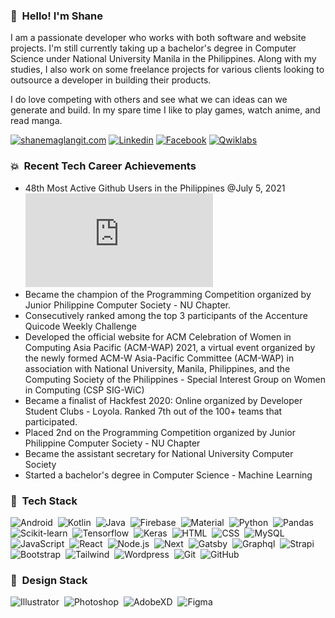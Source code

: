 ### 👋 &nbsp;Hello! I'm Shane
I am a passionate developer who works with both software and website projects. I'm still currently taking up a bachelor's degree in Computer Science under National University Manila in the Philippines. Along with my studies, I also work on some freelance projects for various clients looking to outsource a developer in building their products.

I do love competing with others and see what we can ideas can we generate and build. In my spare time I like to play games, watch anime, and read manga.

[![shanemaglangit.com](https://img.shields.io/badge/-shanemaglangit\.com-222222?style=flat&logo=google-chrome&logoColor=F26C4F&link=https://www.shanemaglangit.com)](https://www.shanemaglangit.com)
[![Linkedin](https://img.shields.io/badge/-LinkedIn-0e76a8?style=flat&logo=Linkedin&logoColor=white&link=https://www.linkedin.com/in/shanemaglangit/)](https://www.linkedin.com/in/shanemaglangit/)
[![Facebook](https://img.shields.io/badge/-Facebook-3b5998?style=flat&logo=Facebook&logoColor=white&link=https://www.facebook.com/ShaneDMaglangit)](https://www.facebook.com/ShaneDMaglangit)
[![Qwiklabs](https://img.shields.io/badge/-Qwiklabs-4c8bf5?style=flat&logo=Qwiklabs&logoColor=white&link=https://google.qwiklabs.com/public_profiles/d7a5aafa-4282-47ee-b4fd-bad3c253a9c9)](https://google.qwiklabs.com/public_profiles/d7a5aafa-4282-47ee-b4fd-bad3c253a9c9)

### :boom: &nbsp;Recent Tech Career Achievements
* 48th Most Active Github Users in the Philippines @July 5, 2021 ![Source](https://commits.top/philippines.html)
* Became the champion of the Programming Competition organized by Junior Philippine Computer Society - NU Chapter.
* Consecutively ranked among the top 3 participants of the Accenture Quicode Weekly Challenge
* Developed the official website for ACM Celebration of Women in Computing Asia Pacific (ACM-WAP) 2021, a virtual event organized by the newly formed ACM-W Asia-Pacific Committee (ACM-WAP) in association with National University, Manila, Philippines, and the Computing Society of the Philippines - Special Interest Group on Women in Computing (CSP SIG-WiC)
* Became a finalist of Hackfest 2020: Online organized by Developer Student Clubs - Loyola. Ranked 7th out of the 100+ teams that participated.
* Placed 2nd on the Programming Competition organized by Junior Philippine Computer Society - NU Chapter
* Became the assistant secretary for National University Computer Society
* Started a bachelor's degree in Computer Science - Machine Learning

### :hammer: &nbsp;Tech Stack
![Android](https://img.shields.io/badge/-Android-333333?style=flat&logo=Android)&nbsp;
![Kotlin](https://img.shields.io/badge/-Kotlin-333333?style=flat&logo=Kotlin)&nbsp;
![Java](https://img.shields.io/badge/-Java-333333?style=flat&logo=Java)&nbsp;
![Firebase](https://img.shields.io/badge/-Firebase-333333?style=flat&logo=Firebase)&nbsp;
![Material](https://img.shields.io/badge/-Material-333333?style=flat&logo=Material-UI)&nbsp;
![Python](https://img.shields.io/badge/-Python-333333?style=flat&logo=Python)&nbsp;
![Pandas](https://img.shields.io/badge/-Pandas-333333?style=flat&logo=Pandas)&nbsp;
![Scikit-learn](https://img.shields.io/badge/-Scikitlearn-333333?style=flat&logo=Scikit-learn)&nbsp;
![Tensorflow](https://img.shields.io/badge/-Tensorflow-333333?style=flat&logo=Tensorflow)&nbsp;
![Keras](https://img.shields.io/badge/-Keras-333333?style=flat&logo=Keras)&nbsp;
![HTML](https://img.shields.io/badge/-HTML-333333?style=flat&logo=HTML5)&nbsp;
![CSS](https://img.shields.io/badge/-CSS-333333?style=flat&logo=CSS3)&nbsp;
![MySQL](https://img.shields.io/badge/-MySQL-333333?style=flat&logo=MySQL)&nbsp;
![JavaScript](https://img.shields.io/badge/-JavaScript-333333?style=flat&logo=JavaScript)&nbsp;
![React](https://img.shields.io/badge/-React-333333?style=flat&logo=React)&nbsp;
![Node.js](https://img.shields.io/badge/-Node.js-333333?style=flat&logo=Node.js)&nbsp;
![Next](https://img.shields.io/badge/-Next.js-333333?style=flat&logo=Next.js)&nbsp;
![Gatsby](https://img.shields.io/badge/-Gatsby-333333?style=flat&logo=Gatsby)&nbsp;
![Graphql](https://img.shields.io/badge/-Graphql-333333?style=flat&logo=Graphql)&nbsp;
![Strapi](https://img.shields.io/badge/-Strapi-333333?style=flat&logo=Strapi)&nbsp;
![Bootstrap](https://img.shields.io/badge/-Bootstrap-333333?style=flat&logo=Bootstrap)&nbsp;
![Tailwind](https://img.shields.io/badge/-Tailwind-333333?style=flat&logo=Tailwind-css)&nbsp;
![Wordpress](https://img.shields.io/badge/-Wordpress-333333?style=flat&logo=Wordpress)&nbsp;
![Git](https://img.shields.io/badge/-Git-333333?style=flat&logo=git)&nbsp;
![GitHub](https://img.shields.io/badge/-GitHub-333333?style=flat&logo=github)&nbsp;

### :art: &nbsp;Design Stack
![Illustrator](https://img.shields.io/badge/-Illustrator-333333?style=flat&logo=Adobe-Illustrator)&nbsp;
![Photoshop](https://img.shields.io/badge/-Photoshop-333333?style=flat&logo=Adobe-Photoshop)&nbsp;
![AdobeXD](https://img.shields.io/badge/-AdobeXD-333333?style=flat&logo=Adobe-XD)&nbsp;
![Figma](https://img.shields.io/badge/-Figma-333333?style=flat&logo=Figma)&nbsp;
